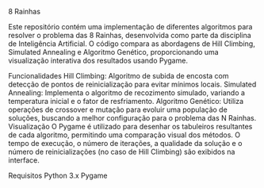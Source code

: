 8 Rainhas

Este repositório contém uma implementação de diferentes algoritmos para resolver o problema das 8 Rainhas, desenvolvida como parte da disciplina de Inteligência Artificial. O código compara as abordagens de Hill Climbing, Simulated Annealing e Algoritmo Genético, proporcionando uma visualização interativa dos resultados usando Pygame.

Funcionalidades
Hill Climbing: Algoritmo de subida de encosta com detecção de pontos de reinicialização para evitar mínimos locais.
Simulated Annealing: Implementa o algoritmo de recozimento simulado, variando a temperatura inicial e o fator de resfriamento.
Algoritmo Genético: Utiliza operações de crossover e mutação para evoluir uma população de soluções, buscando a melhor configuração para o problema das N Rainhas.
Visualização
O Pygame é utilizado para desenhar os tabuleiros resultantes de cada algoritmo, permitindo uma comparação visual dos métodos. O tempo de execução, o número de iterações, a qualidade da solução e o número de reinicializações (no caso de Hill Climbing) são exibidos na interface.

Requisitos
Python 3.x
Pygame
